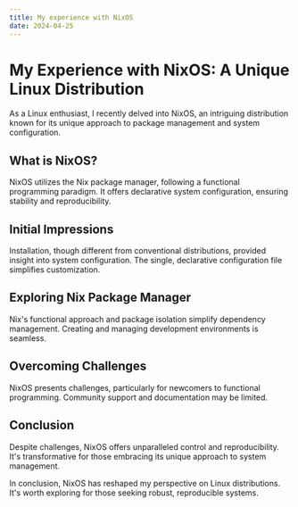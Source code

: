 ```yaml
---
title: My experience with NixOS
date: 2024-04-25
---
```


# My Experience with NixOS: A Unique Linux Distribution

As a Linux enthusiast, I recently delved into NixOS, an intriguing distribution known for its unique approach to package management and system configuration.

## What is NixOS?

NixOS utilizes the Nix package manager, following a functional programming paradigm. It offers declarative system configuration, ensuring stability and reproducibility.

## Initial Impressions

Installation, though different from conventional distributions, provided insight into system configuration. The single, declarative configuration file simplifies customization.

## Exploring Nix Package Manager

Nix's functional approach and package isolation simplify dependency management. Creating and managing development environments is seamless.

## Overcoming Challenges

NixOS presents challenges, particularly for newcomers to functional programming. Community support and documentation may be limited.

## Conclusion

Despite challenges, NixOS offers unparalleled control and reproducibility. It's transformative for those embracing its unique approach to system management.

In conclusion, NixOS has reshaped my perspective on Linux distributions. It's worth exploring for those seeking robust, reproducible systems.
